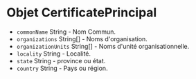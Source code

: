 # Objet CertificatePrincipal

* `commonName` String - Nom Commun.
* `organizations` String[] - Noms d'organisation.
* `organizationUnits` String[] - Noms d'unité organisationnelle.
* `locality` String - Localité.
* `state` String - province ou état.
* `country` String - Pays ou région.
